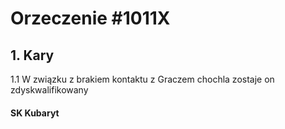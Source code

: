 # Orzeczenie #1011X

## 1. Kary
1.1 W związku z brakiem kontaktu z Graczem chochla zostaje on zdyskwalifikowany

#### SK Kubaryt
